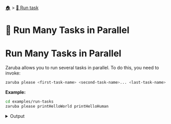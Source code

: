 <!--startTocHeader-->
[🏠](../README.md) > [🏃 Run task](README.md)
# 🍻 Run Many Tasks in Parallel
<!--endTocHeader-->

# Run Many Tasks in Parallel

Zaruba allows you to run several tasks in parallel. To do this, you need to invoke:

```bash
zaruba please <first-task-name> <second-task-name>... <last-task-name>
```

__Example:__

<!--startCode-->
```bash
cd examples/run-tasks
zaruba please printHelloWorld printHelloHuman
```
 
<details>
<summary>Output</summary>
 
```````
Job Starting...
 Elapsed Time: 1.244µs
 Current Time: 07:56:52
  Run  'printHelloWorld' command on /home/gofrendi/zaruba/docs/examples/run-tasks
  Run  'printHelloHuman' command on /home/gofrendi/zaruba/docs/examples/run-tasks
   printHelloHuman       07:56:52.02  hello human
   printHelloWorld       07:56:52.02  hello world
  Successfully running  'printHelloWorld' command
  Successfully running  'printHelloHuman' command
  Job Running...
 Elapsed Time: 102.545541ms
 Current Time: 07:56:52
  
  Job Complete!!! 
  Terminating
  Job Ended...
 Elapsed Time: 213.317122ms
 Current Time: 07:56:52
zaruba please printHelloWorld printHelloHuman
```````
</details>
<!--endCode-->


<!--startTocSubTopic-->
<!--endTocSubTopic-->